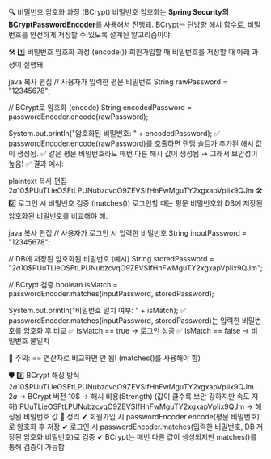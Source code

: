 🔍 비밀번호 암호화 과정 (BCrypt)
비밀번호 암호화는 **Spring Security의 BCryptPasswordEncoder**를 사용해서 진행돼.
BCrypt는 단방향 해시 함수로, 비밀번호를 안전하게 저장할 수 있도록 설계된 알고리즘이야.

🛠 1️⃣ 비밀번호 암호화 과정 (encode())
회원가입할 때 비밀번호를 저장할 때 아래 과정이 실행돼.

java
복사
편집
// 사용자가 입력한 평문 비밀번호
String rawPassword = "12345678";

// BCrypt로 암호화 (encode)
String encodedPassword = passwordEncoder.encode(rawPassword);

System.out.println("암호화된 비밀번호: " + encodedPassword);
✅ passwordEncoder.encode(rawPassword)를 호출하면 랜덤 솔트가 추가된 해시 값이 생성됨.
✅ 같은 평문 비밀번호라도 매번 다른 해시 값이 생성됨 → 그래서 보안성이 높음!
✅ 결과 예시:

plaintext
복사
편집
$2a$10$PUuTLieOSFtLPUNubzcvqO9ZEVSIfHnFwMguTY2xgxapVpIix9QJm
🛠 2️⃣ 로그인 시 비밀번호 검증 (matches())
로그인할 때는 평문 비밀번호와 DB에 저장된 암호화된 비밀번호를 비교해야 해.

java
복사
편집
// 사용자가 로그인 시 입력한 비밀번호
String inputPassword = "12345678";

// DB에 저장된 암호화된 비밀번호 (예시)
String storedPassword = "$2a$10$PUuTLieOSFtLPUNubzcvqO9ZEVSIfHnFwMguTY2xgxapVpIix9QJm";

// BCrypt 검증
boolean isMatch = passwordEncoder.matches(inputPassword, storedPassword);

System.out.println("비밀번호 일치 여부: " + isMatch);
✅ passwordEncoder.matches(inputPassword, storedPassword)는 입력한 비밀번호를 암호화 후 비교
✅ isMatch == true → 로그인 성공
✅ isMatch == false → 비밀번호 불일치

📌 주의: == 연산자로 비교하면 안 됨! (matches()를 사용해야 함)

🛡 3️⃣ BCrypt 해싱 방식
$2a$10$PUuTLieOSFtLPUNubzcvqO9ZEVSIfHnFwMguTY2xgxapVpIix9QJm
$2a$ → BCrypt 버전
10$ → 해시 비용(Strength) (값이 클수록 보안 강하지만 속도 저하)
PUuTLieOSFtLPUNubzcvqO9ZEVSIfHnFwMguTY2xgxapVpIix9QJm → 해싱된 비밀번호 값
🚀 정리
✔ 회원가입 시 passwordEncoder.encode(평문 비밀번호)로 암호화 후 저장
✔ 로그인 시 passwordEncoder.matches(입력한 비밀번호, DB 저장된 암호화 비밀번호)로 검증
✔ BCrypt는 매번 다른 값이 생성되지만 matches()를 통해 검증이 가능함

